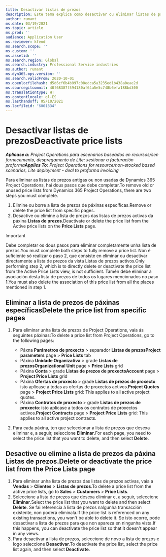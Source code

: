 ```yaml
---
title: Desactivar listas de prezos
description: Este tema explica como desactivar ou eliminar listas de prezos non usadas ou antigas.
author: rumant
ms.date: 03/19/2021
ms.topic: article
ms.prod: ''
audience: Application User
ms.reviewer: kfend
ms.search.scope: ''
ms.custom: ''
ms.assetid: ''
ms.search.region: Global
ms.search.industry: Professional Service industries
ms.author: rumant
ms.dyn365.ops.version: ''
ms.search.validFrom: 2020-10-01
ms.openlocfilehash: d5d6cf6b4b097c08edca5a3235ed1b438a0eae2d
ms.sourcegitcommit: 40f68387f594180af64a5e5c748b6efa188bd300
ms.translationtype: HT
ms.contentlocale: gl-ES
ms.lasthandoff: 05/10/2021
ms.locfileid: "6001334"
---
```

# <a name="deactivate-price-lists"></a><span data-ttu-id="0230e-103">Desactivar listas de prezos</span><span class="sxs-lookup"><span data-stu-id="0230e-103">Deactivate price lists</span></span> 

<span data-ttu-id="0230e-104">_**Aplícase a:** Project Operations para escenarios baseados en recursos/sen fornecemento, despregamento de Lite: xestionar a facturación proforma_</span><span class="sxs-lookup"><span data-stu-id="0230e-104">_**Applies To:** Project Operations for resource/non-stocked based scenarios, Lite deployment - deal to proforma invoicing_</span></span>

<span data-ttu-id="0230e-105">Para eliminar as listas de prezos antigas ou non usadas de Dynamics 365 Project Operations, hai dous pasos que debe completar.</span><span class="sxs-lookup"><span data-stu-id="0230e-105">To remove old or unused price lists from Dynamics 365 Project Operations, there are two steps you must complete.</span></span> 

1. <span data-ttu-id="0230e-106">Elimine ou borre a lista de prezos de páxinas específicas.</span><span class="sxs-lookup"><span data-stu-id="0230e-106">Remove or delete the price list from specific pages.</span></span>
2. <span data-ttu-id="0230e-107">Desactive ou elimine a lista de prezos das listas de prezos activas da páxina **Listas de prezos**.</span><span class="sxs-lookup"><span data-stu-id="0230e-107">Deactivate or delete the price list from the Active price lists on the **Price Lists** page.</span></span>

>[!IMPORTANT]
> <span data-ttu-id="0230e-108">Debe completar os dous pasos para eliminar completamente unha lista de prezos.</span><span class="sxs-lookup"><span data-stu-id="0230e-108">You must complete both steps to fully remove a price list.</span></span> <span data-ttu-id="0230e-109">Non é suficiente só realizar o paso 2, que consiste en eliminar ou desactivar directamente a lista de prezos da vista Listas de prezos activos.</span><span class="sxs-lookup"><span data-stu-id="0230e-109">Only performing step 2, which is to directly delete or deactivate the price list from the Active Price Lists view, is not sufficient.</span></span> <span data-ttu-id="0230e-110">Tamén debe eliminar a asociación desta lista de prezos de todos os lugares mencionados no paso 1.</span><span class="sxs-lookup"><span data-stu-id="0230e-110">You must also delete the association of this price list from all the places mentioned in step 1.</span></span>

## <a name="delete-the-price-list-from-specific-pages"></a><span data-ttu-id="0230e-111">Eliminar a lista de prezos de páxinas específicas</span><span class="sxs-lookup"><span data-stu-id="0230e-111">Delete the price list from specific pages</span></span>
1. <span data-ttu-id="0230e-112">Para eliminar unha lista de prezos de Project Operations, vaia ás seguintes páxinas:</span><span class="sxs-lookup"><span data-stu-id="0230e-112">To delete a price list from Project Operations, go to the following pages:</span></span>  

      - <span data-ttu-id="0230e-113">Páxna **Parámetros de proxecto** > separador **Listas de prezos**</span><span class="sxs-lookup"><span data-stu-id="0230e-113">**Project parameters** page > **Price Lists** tab</span></span>
      - <span data-ttu-id="0230e-114">Páxina **Unidade Organizativa** > grade **Listas de prezos**</span><span class="sxs-lookup"><span data-stu-id="0230e-114">**Organizational Unit** page > **Price Lists** grid</span></span>
      - <span data-ttu-id="0230e-115">Páxina **Conta** > grade **Listas de prezos de proxecto**</span><span class="sxs-lookup"><span data-stu-id="0230e-115">**Account** page > **Project Price Lists** grid</span></span>
      - <span data-ttu-id="0230e-116">Páxina **Ofertas de proxecto** > grade **Listas de prezos de proxecto**: isto aplícase a todas as ofertas de proxectos activos.</span><span class="sxs-lookup"><span data-stu-id="0230e-116">**Project Quotes** page > **Project Price Lists** grid: This applies to all active project quotes.</span></span>
      - <span data-ttu-id="0230e-117">Páxina **Contratos de proxecto** > grade **Listas de prezos de proxecto**: isto aplícase a todos os contratos de proxectos activos.</span><span class="sxs-lookup"><span data-stu-id="0230e-117">**Project Contracts** page > **Project Price Lists** grid: This applies to all active project contracts.</span></span>

 2. <span data-ttu-id="0230e-118">Para cada páxina, ten que seleccionar a lista de prezos que desexa eliminar e, a seguir, seleccione **Eliminar**.</span><span class="sxs-lookup"><span data-stu-id="0230e-118">For each page, you need to select the price list that you want to delete, and then select **Delete**.</span></span> 
 
## <a name="delete-or-deactivate-the-price-list-from-the-price-lists-page"></a><span data-ttu-id="0230e-119">Desactive ou elimine a lista de prezos da páxina Listas de prezos.</span><span class="sxs-lookup"><span data-stu-id="0230e-119">Delete or deactivate the price list from the Price Lists page</span></span>
 
1. <span data-ttu-id="0230e-120">Para eliminar unha lista de prezos das listas de prezos activas, vaia a **Vendas** > **Clientes** > **Listas de prezos**.</span><span class="sxs-lookup"><span data-stu-id="0230e-120">To delete a price list from the active price lists, go to **Sales** > **Customers** > **Price Lists**.</span></span> 
2. <span data-ttu-id="0230e-121">Seleccione a lista de prezos que desexa eliminar e, a seguir, seleccione **Eliminar**.</span><span class="sxs-lookup"><span data-stu-id="0230e-121">Select the price list that you want to delete and then select **Delete**.</span></span> <span data-ttu-id="0230e-122">Se fai referencia á lista de prezos nalgunha transacción existente, non poderá eliminala.</span><span class="sxs-lookup"><span data-stu-id="0230e-122">If the price list is referenced on any existing transactions, you won't be able to delete it.</span></span> <span data-ttu-id="0230e-123">Se isto ocorre, pode desactivar a lista de prezos para que non apareza en ningunha vista.</span><span class="sxs-lookup"><span data-stu-id="0230e-123">If this happens, you can deactivate the price list so that it doesn't appear in any views.</span></span> 
3. <span data-ttu-id="0230e-124">Para desactivar a lista de prezos, seleccione de novo a lista de prezos e logo seleccione **Desactivar**.</span><span class="sxs-lookup"><span data-stu-id="0230e-124">To deactivate the price list, select the price list again, and then select **Deactivate**.</span></span>   
